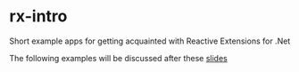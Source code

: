 rx-intro
========
Short example apps for getting acquainted with Reactive Extensions for .Net

The following examples will be discussed after these [slides](http://slides.com/gino/reactiveextensions/)

